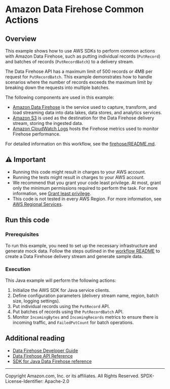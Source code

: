 # Amazon Data Firehose Common Actions

## Overview

This example shows how to use AWS SDKs to perform common actions with Amazon Data Firehose, such as putting individual records (`PutRecord`) and batches of records (`PutRecordBatch`) to a delivery stream.

The Data Firehose API has a maximum limit of 500 records or 4MB per request for `PutRecordBatch`. This example demonstrates how to handle scenarios where the number of records exceeds the maximum limit by breaking down the requests into multiple batches.

The following components are used in this example:

- [Amazon Data Firehose](https://docs.aws.amazon.com/firehose/latest/dev/what-is-this-service.html) is the service used to capture, transform, and load streaming data into data lakes, data stores, and analytics services.
- [Amazon S3](https://aws.amazon.com/s3/) is used as the destination for the Data Firehose delivery stream, storing the ingested data.
- [Amazon CloudWatch Logs](https://docs.aws.amazon.com/AmazonCloudWatch/latest/logs/WhatIsCloudWatchLogs.html) hosts the Firehose metrics used to monitor Firehose performance.

For detailed information on this workflow, see the [firehose/README.md](../../../../../../../../../../scenarios/features/firehose/README.md).

## ⚠ Important

- Running this code might result in charges to your AWS account.
- Running the tests might result in charges to your AWS account.
- We recommend that you grant your code least privilege. At most, grant only the minimum permissions required to perform the task. For more information, see [Grant least privilege](https://docs.aws.amazon.com/IAM/latest/UserGuide/best-practices.html#grant-least-privilege).
- This code is not tested in every AWS Region. For more information, see [AWS Regional Services](https://aws.amazon.com/about-aws/global-infrastructure/regional-product-services).

## Run this code

### Prerequisites

To run this example, you need to set up the necessary infrastructure and generate mock data. Follow the steps outlined in the [workflow README](../../../../../../../../../../scenarios/features/firehose/README.md#setup) to create a Data Firehose delivery stream and generate sample data.

### Execution

This Java example will perform the following actions:

1. Initialize the AWS SDK for Java service clients. 
2. Define configuration parameters (delivery stream name, region, batch size, logging settings).
3. Put individual records using the `PutRecord` API.
4. Put batches of records using the `PutRecordBatch` API.
5. Monitor `IncomingBytes` and `IncomingRecords` metrics to ensure there is incoming traffic, and `FailedPutCount` for batch operations.

## Additional reading

- [Data Firehose Developer Guide](https://docs.aws.amazon.com/firehose/latest/dev/what-is-this-service.html)
- [Data Firehose API Reference](https://docs.aws.amazon.com/firehose/latest/APIReference/Welcome.html)
- [SDK for Java Data Firehose reference](https://sdk.amazonaws.com/java/api/latest/software/amazon/awssdk/services/firehose/FirehoseClient.html)

---

Copyright Amazon.com, Inc. or its affiliates. All Rights Reserved. SPDX-License-Identifier: Apache-2.0